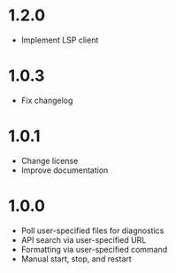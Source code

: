 # 1.2.0

- Implement LSP client

# 1.0.3

- Fix changelog

# 1.0.1

- Change license
- Improve documentation

# 1.0.0

- Poll user-specified files for diagnostics
- API search via user-specified URL
- Formatting via user-specified command
- Manual start, stop, and restart
